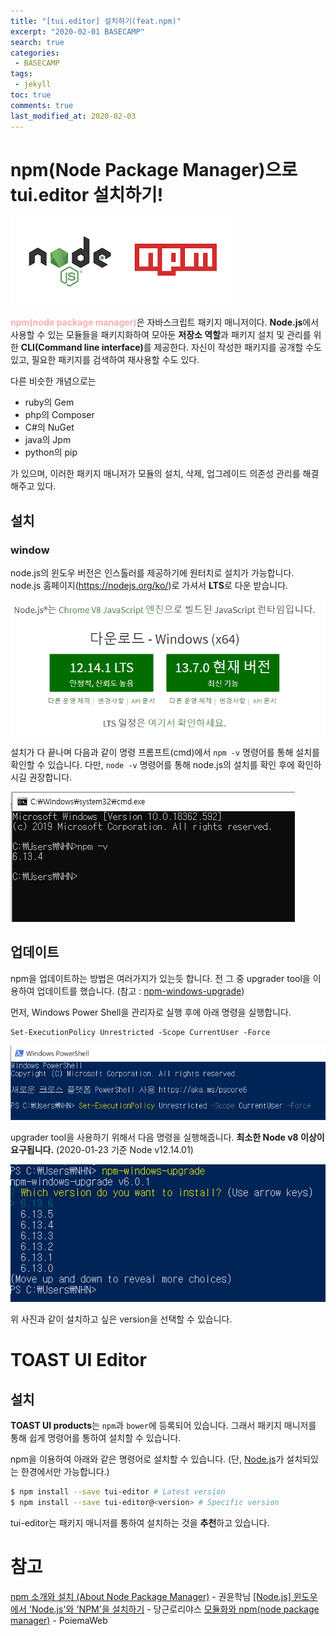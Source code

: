```yaml
---
title: "[tui.editor] 설치하기(feat.npm)"
excerpt: "2020-02-01 BASECAMP" 
search: true
categories:
 - BASECAMP
tags:
 - jekyll
toc: true
comments: true
last_modified_at: 2020-02-03
---
```


# npm(Node Package Manager)으로 tui.editor 설치하기!

![npm.png](/assets/img/npm01.png)

<b><span style="color:#f9aeaf">npm(node package manager)</span></b>은 자바스크립트 패키지 매니저이다. **Node.js**에서 사용할 수 있는 모듈들을 패키지화하여 모아둔 **저장소 역할**과 패키지 설치 및 관리를 위한 <b>CLI(Command line interface)</b>를 제공한다. 자신이 작성한 패키지를 공개할 수도 있고, 필요한 패키지를 검색하여 재사용할 수도 있다.

다른 비슷한 개념으로는

* ruby의 Gem
* php의 Composer
* C#의 NuGet
* java의 Jpm
* python의 pip

가 있으며, 이러한 패키지 매니저가 모듈의 설치, 삭제, 업그레이드 의존성 관리를 해결해주고 있다.

## 설치

### window

node.js의 윈도우 버전은 인스톨러를 제공하기에 원터치로 설치가 가능합니다.
node.js 홈페이지(<a target="_blank" href="https://nodejs.org/ko/">https://nodejs.org/ko/</a>)로 가셔서 <b>LTS</b>로 다운 받습니다.

![nodejs설치.PNG](/assets/img/npm02.PNG)

설치가 다 끝나며 다음과 같이 명령 프롬프트(cmd)에서 `npm -v` 명령어를 통해 설치를 확인할 수 있습니다. 다만, `node -v` 명령어를 통해 node.js의 설치를 확인 후에 확인하시길 권장합니다.

![설치확인.PNG](/assets/img/npm03.PNG)

## 업데이트

npm을 업데이트하는 방법은 여러가지가 있는듯 합니다. 전 그 중 upgrader tool을 이용하여 업데이트를 했습니다.
(참고 : <a target="_blanck" href="https://github.com/felixrieseberg/npm-windows-upgrade">npm-windows-upgrade</a>)

먼저, Windows Power Shell을 관리자로 실행 후에 아래 명령을 실행합니다.

``` linux
Set-ExecutionPolicy Unrestricted -Scope CurrentUser -Force
```

![powershell.PNG](/assets/img/npm04.PNG)

upgrader tool을 사용하기 위해서 다음 명령을 실행해줍니다. <b>최소한 Node v8 이상이 요구됩니다.</b>
(2020-01-23 기준 Node v12.14.01)

![powershell03.PNG](/assets/img/npm05.PNG)

위 사진과 같이 설치하고 싶은 version을 선택할 수 있습니다.

# TOAST UI Editor

## 설치

<b>TOAST UI products</b>는 `npm`과 `bower`에 등록되어 있습니다. 그래서 패키지 매니저를 통해 쉽게 명령어를 통하여 설치할 수 있습니다.

npm을 이용하여 아래와 같은 명령어로 설치할 수 있습니다.
(단, [Node.js](https://nodejs.org/en/)가 설치되있는 한경에서만 가능합니다.)

``` sh
$ npm install --save tui-editor # Latest version
$ npm install --save tui-editor@<version> # Specific version
```

tui-editor는 패키지 매니저를 통하여 설치하는 것을 <b>추천</b>하고 있습니다.

# 참고

[npm 소개와 설치 (About Node Package Manager)](https://web-front-end.tistory.com/3) \- 권윤학님
[&#91;Node.js&#93; 윈도우에서 'Node.js'와 'NPM'을 설치하기](https://blog.danggun.net/4147) \- 당근로리야스
[모듈화와 npm(node package manager)](https://poiemaweb.com/nodejs-npm) \- PoiemaWeb
